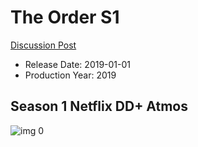 # The Order S1

[Discussion Post](https://www.avsforum.com/threads/bass-eq-for-filtered-movies.2995212/post-59903974)

* Release Date: 2019-01-01
* Production Year: 2019

## Season 1 Netflix DD+ Atmos

![img 0](https://i.imgur.com/tm2wo93.jpg)

